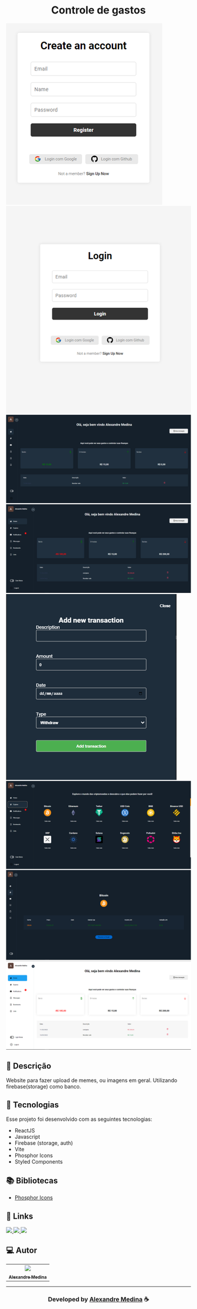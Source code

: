<h1 align="center">
 Controle de gastos
</h1>
  
![Resultado final do projeto](https://github.com/alemedinabjj/dashboard/blob/main/src/assets/preview/create.png)
![Resultado final do projeto](https://github.com/alemedinabjj/dashboard/blob/main/src/assets/preview/login.png)
![Resultado final do projeto](https://github.com/alemedinabjj/dashboard/blob/main/src/assets/preview/image1.png)
![Resultado final do projeto](https://github.com/alemedinabjj/dashboard/blob/main/src/assets/preview/image2.png)
![Resultado final do projeto](https://github.com/alemedinabjj/dashboard/blob/main/src/assets/preview/image3.png)
![Resultado final do projeto](https://github.com/alemedinabjj/dashboard/blob/main/src/assets/preview/image4.png)
![Resultado final do projeto](https://github.com/alemedinabjj/dashboard/blob/main/src/assets/preview/image5.png)
![Resultado final do projeto](https://github.com/alemedinabjj/dashboard/blob/main/src/assets/preview/lightmode.png)
## 📝 Descrição 

Website para fazer upload de memes, ou imagens em geral.
Utilizando firebase(storage) como banco.


## 🚀 Tecnologias

Esse projeto foi desenvolvido com as seguintes tecnologias:

- ReactJS
- Javascript
- Firebase (storage, auth)
- Vite
- Phosphor Icons
- Styled Components


## 📚 Bibliotecas

- [Phosphor Icons](https://github.com/phosphor-icons/phosphor-home#phosphor-icons)


## 🔗 Links

<p align="left">
 
 <a href="" alt="Linkedin">
  <img src="https://img.shields.io/badge/-Linkedin-0A66C2?style=for-the-badge&logo=Linkedin&logoColor=FFFFFF&link=https://www.linkedin.com/in/alemedinabjj"/> 
 </a>
 
 <a href="" alt="Facebook">
  <img src="https://img.shields.io/badge/-Facebook-000dff?style=for-the-badge&logo=Facebook&logoColor=FFFFFF&link=https://www.facebook.com/alexandre.medina"/> 
 </a>
 
 <a href="" alt="Twitter">
  <img src="https://img.shields.io/badge/-Twitter-1DA1F2?style=for-the-badge&logo=Twitter&logoColor=FFFFFF&link=https://twitter.com/alemedinabjj"/> 
 </a>


 </p>


## 💻 Autor<br>
<table>
  <tr>
    <td align="center">
      <a href="https://github.com/alemedinabjj">
        <img src="https://github.com/alemedinabjj.png" width="100px;" /><br>
        <sub>
          <b>Alexandre Medina</b>
        </sub>
      </a>
    </td>
  </tr>
</table>

-----

  <h3 align="center"> Developed by <a href="https://www.linkedin.com/in/alexandre-medina-a9259a148">Alexandre Medina</a> ☕</h3>
